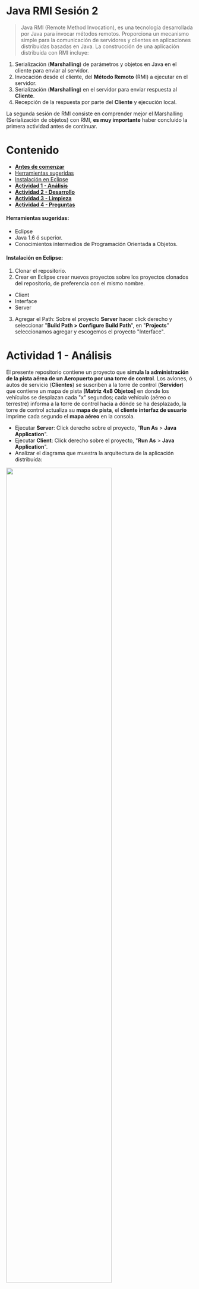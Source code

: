 # Java RMI Sesión 2
>Java RMI (Remote Method Invocation), es una tecnología desarrollada por Java para invocar métodos remotos. Proporciona un mecanismo simple para la comunicación de servidores y clientes en aplicaciones distribuidas basadas en Java.
>La construcción de una aplicación distribuída con RMI incluye:  
1. Serialización (**Marshalling**) de parámetros y objetos en Java en el cliente para enviar al servidor.
2. Invocación desde el cliente, del **Método Remoto**  (RMI)  a ejecutar en el servidor.
3. Serialización (**Marshalling**) en el servidor para enviar respuesta al **Cliente**.
4. Recepción de la respuesta por parte del **Cliente** y ejecución local.  

La segunda sesión de RMI consiste en comprender mejor el Marshalling (Serialización de objetos) con RMI, **es muy importante** haber concluído la primera actividad antes de continuar.

# Contenido
- **[Antes de comenzar](#antesde)**
- [Herramientas sugeridas](#herramientas)
- [Instalación en Eclipse](#instalacion)
- **[Actividad 1 - Análisis](#analisis)**
- **[Actividad 2 - Desarrollo](#desarrollo)**
- **[Actividad 3 - Limpieza](#limpieza)**
- **[Actividad 4 - Preguntas](#preguntas)**

#### <a name="herramientas"></a>Herramientas sugeridas:
- Eclipse
- Java 1.6 ó superior.
- Conocimientos intermedios de Programación Orientada a Objetos.

#### <a name="instalacion"></a>Instalación en Eclipse:
1. Clonar el repositorio.
2. Crear en Eclipse crear nuevos proyectos sobre los proyectos clonados del repositorio, de preferencia con el mismo nombre.
- Client
- Interface
- Server  
3. Agregar el Path: Sobre el proyecto **Server** hacer click derecho y seleccionar "**Build Path > Configure Build Path**", en "**Projects**" seleccionamos agregar y escogemos el proyecto "Interface".

# <a name="analisis"></a>Actividad 1 - Análisis  

El presente repositorio contiene un proyecto que **simula la administración de la pista aérea de un Aeropuerto por una torre de control**. Los aviones, ó autos de servicio (**Clientes**) se suscriben a la torre de control (**Servidor**) que contiene un mapa de pista **[Matriz 4x8 Objetos]** en donde los vehículos se desplazan cada "x" segundos; cada vehículo (aéreo o terrestre) informa a la torre de control hacia a dónde se ha desplazado, la torre de control actualiza su **mapa de pista**, el **cliente interfaz de usuario** imprime cada segundo el **mapa aéreo** en la consola.

- Ejecutar **Server**: Click derecho sobre el proyecto, "**Run As** > **Java Application**".
- Ejecutar **Client**: Click derecho sobre el proyecto, "**Run As** > **Java Application**".
- Analizar el diagrama que muestra la arquitectura de la aplicación distribuída:
<img src="http://www.innova4d.mx/wp-content/uploads/2015/02/classRMI2.png" width="75%" height="75%"/>

- Observar el comportamiento de la aplicación.
- Analizar la clase **RemoteInterface.java** y **ControlTower.java**.
- Analizar las clases **Avion.java** y **Auto.java**
- Explicar en el **reporte** la funcionalidad de la interfaz y cómo se implementa en el servidor.
- Explicar en el **reporte** el método **moverAvion(Avion a, int c)** que se encuentra en **ControlTower.java**
- Analizar el Cliente **ClientLauncher.java**.
- Explicar la funcionalidad del método **main**.
- Explicar los métodos **guiClient()** y **avionClient()**.

Nota: Inicialmente en la consola debería imprimirse un resultado de la siguiente forma:
<img src="http://www.innova4d.mx/wp-content/uploads/2015/02/rmi21.png" width="50%" height="50%"/>


# <a name="desarrollo"></a>Actividad 2 - Desarrollo

En ésta actividad deberás modificar el **workspace** en Eclipse que se te ha entregado. Como habrás analizado las clases **Avion** y **Auto** son objetos que se agregan a una **matriz 4x8** que repesenta una pista aérea, los métodos en el **servidor** permiten informar el desplazamiento de estos vehículos en la **matriz**. Los objetos son creados en el **cliente** y envíados al **servidor** en donde se actualiza su ubiación. El objetivo de ésta actividad es **definir** e **implementar** la lógica de dos nuevos objetos en el **servidor**, que se crearán, enviarán y controlarán desde el **Cliente**.


- Implementar 2 nuevas clases de vehículos (e.g, UFO, Boeing), para agregarlos a la pista (Matriz 4x8).
- Implementar los **2 nuevos objetos** en los **2 últimos carriles** disponibles de la matriz.
- Implementar en el servidor la lógica necesaria para las nuevas clases.
- Implementar en el cliente los vehículos, deben ejecutarse en su propio hilo cada "x" segundos.
- Documentar las nuevas clases agregadas y los nuevos métodos implementados.
- Utilizar las guías de JavaDocs.
- Es importante analizar el código, revisar atentamente el diagrama de clases podría ser útil.

Nota: La consola debería imprimir algo así:

<img src="http://www.innova4d.mx/wp-content/uploads/2015/02/rmi2.png" width="50%" height="50%"/>

# <a name="limpieza"></a>Actividad 3 - Limpieza

Ahora deberás limpiar el código, permitirá comprender de mejor manera la estructura del RMI.

- Identifica las clases **Client** y **Server**.
- Agrega la documentación a las clases con tu **nombre**, **correo** y **ID**.
- Agrega la documentación a las **variables** y **métodos** de cada **Interfaz/Clase**.
Nota:  La documentación debe ser siguiendo las guías de [Javadocs](http://en.wikipedia.org/wiki/Javadoc)

# <a name="preguntas"></a>Actividad 4 - Preguntas

En el reporte de ésta práctica, además de mostrar y explicar el desarrollo de las activiadaes deberás responder a las siguientes preguntas:

- ¿Cómo se definen nuevas clases para usarlas con **Server**?
- ¿Cuáles son los pasos necesarios para crear una nueva clase y utilizar el objeto en el Servidor?
- ¿Cuál es la utilidad de **Interface**?
- ¿Cuál es la utilidad de **Constant.java**?
- ¿Cómo se manejan los errores en el Servidor?
- ¿Cuál es la utilidad de la clase **RemoteException**?
- ¿Por qué es necesario utilizar **Serializable** en las nuevas clases?
- Dada la comunicación entre **Client** y **Server**
  - ¿Por qué es necesario que el método avionClient() y los objetos **RemoteInterface** y **Avion** sean de tipo **final**?
- ¿Por qué es necesario un método **getAvion(String id, int c)**?
- ¿Cómo se manejan los errores en el Cliente?
- ¿Qué significa y cuál es la utilidad de **NotBoundException**?

Notas:
- Explica ampliamente y justifica tus respuestas.
- La documentación debe ser siguiendo las guías de [Javadocs](http://en.wikipedia.org/wiki/Javadoc)


**Cualquier comentario o duda, discutir en la sección de [issues](https://github.com/Innova4DLab/RMI-2/issues).**
